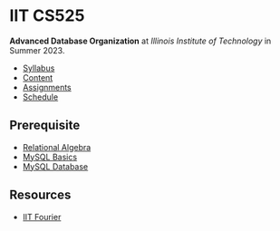 # IIT CS525

**Advanced Database Organization** at
*Illinois Institute of Technology* in
Summer 2023.

- [Syllabus](https://github.com/hanggrian/IIT-CS525/blob/assets/syllabus.pdf)
- [Content](https://github.com/hanggrian/IIT-CS525/tree/assets/)
- [Assignments](assignments/)
- [Schedule](.ical/)

## Prerequisite

- [Relational Algebra](https://github.com/hanggrian/IIT-CS425/blob/main/relational_algebra.md)
- [MySQL Basics](https://github.com/hanggrian/IIT-CS425/blob/main/mysql_basics.md)
- [MySQL Database](https://github.com/hanggrian/IIT-CS425/blob/main/mysql_database.md)

## Resources

- [IIT Fourier](http://cs.iit.edu/~glavic/cs425/13fall/files/fourier_oracle_instructions.pdf)
